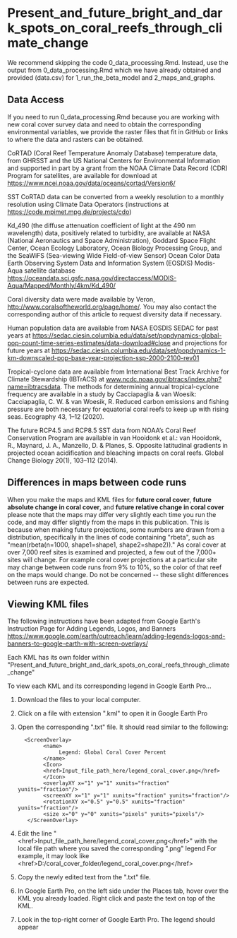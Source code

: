 # Present_and_future_bright_and_dark_spots_on_coral_reefs_through_climate_change

We recommend skipping the code 0_data_processing.Rmd. Instead, use the output from 0_data_processing.Rmd which we have already obtained and provided (data.csv) for 1_run_the_beta_model and 2_maps_and_graphs.

## Data Access

If you need to run 0_data_processing.Rmd because you are working with new coral cover survey data and need to obtain the corresponding environmental variables, we provide the raster files that fit in GitHub or links to where the data and rasters can be obtained. 

CoRTAD (Coral Reef Temperature Anomaly Database) temperature data, from GHRSST and the US National Centers for Environmental Information and supported in part by a grant from the NOAA Climate Data Record (CDR) Program for satellites, are available for download at https://www.ncei.noaa.gov/data/oceans/cortad/Version6/

SST CoRTAD data can be converted from a weekly resolution to a monthly resolution using Climate Data Operators (instructions at https://code.mpimet.mpg.de/projects/cdo) 

Kd_490 (the diffuse attenuation coefficient of light at the 490 nm wavelength) data, positively related to turbidity, are available at NASA (National Aeronautics and Space Administration), Goddard Space Flight Center, Ocean Ecology Laboratory, Ocean Biology Processing Group, and the SeaWiFS (Sea-viewing Wide Field-of-view Sensor) Ocean Color Data Earth Observing System Data and Information System (EOSDIS) Modis-Aqua satellite database https://oceandata.sci.gsfc.nasa.gov/directaccess/MODIS-Aqua/Mapped/Monthly/4km/Kd_490/

Coral diversity data were made available by Veron, http://www.coralsoftheworld.org/page/home/. You may also contact the corresponding author of this article to request diversity data if necessary.

Human population data are available from NASA EOSDIS SEDAC for past years at https://sedac.ciesin.columbia.edu/data/set/popdynamics-global-pop-count-time-series-estimates/data-download#close and projections for future years at https://sedac.ciesin.columbia.edu/data/set/popdynamics-1-km-downscaled-pop-base-year-projection-ssp-2000-2100-rev01

Tropical-cyclone data are available from International Best Track Archive for Climate Stewardship (IBTrACS) at www.ncdc.noaa.gov/ibtracs/index.php?name=ibtracsdata. The methods for determining annual tropical-cyclone frequency are available in a study by Cacciapaglia & van Woesik: Cacciapaglia, C. W. & van Woesik, R. Reduced carbon emissions and fishing pressure are both necessary for equatorial coral reefs to keep up with rising seas. Ecography 43, 1–12 (2020).

The future RCP4.5 and RCP8.5 SST data from NOAA’s Coral Reef Conservation Program are available in van Hooidonk et al.:	van Hooidonk, R., Maynard, J. A., Manzello, D. & Planes, S. Opposite latitudinal gradients in projected ocean acidification and bleaching impacts on coral reefs. Global Change Biology 20(1), 103–112 (2014).


## Differences in maps between code runs

When you make the maps and KML files for **future coral cover**, **future absolute change in coral cover**, and **future relative change in coral cover** please note that the maps may differ very slightly each time you run the code, and may differ slightly from the maps in this publication. This is because when making future projections, some numbers are drawn from a distribution, specifically in the lines of code containing "rbeta", such as "mean(rbeta(n=1000, shape1=shape1, shape2=shape2))." As coral cover at over 7,000 reef sites is examined and projected, a few out of the 7,000+ sites will change. For example coral cover projections at a particular site may change between code runs from 9% to 10%, so the color of that reef on the maps would change. Do not be concerned -- these slight differences between runs are expected.



## Viewing KML files

The following instructions have been adapted from Google Earth's Instruction Page for Adding Legends, Logos, and Banners
https://www.google.com/earth/outreach/learn/adding-legends-logos-and-banners-to-google-earth-with-screen-overlays/

Each KML has its own folder within "Present_and_future_bright_and_dark_spots_on_coral_reefs_through_climate_change"

To view each KML and its corresponding legend in Google Earth Pro...
1) Download the files to your local computer.
2) Click on a file with extension ".kml" to open it in Google Earth Pro
3) Open the corresponding ".txt" file. It should read similar to the following:
     
         <ScreenOverlay>
               <name>
                    Legend: Global Coral Cover Percent
               </name>
               <Icon>
               <href>Input_file_path_here/legend_coral_cover.png</href>
               </Icon>
               <overlayXY x="1" y="1" xunits="fraction" yunits="fraction"/>
               <screenXY x="1" y="1" xunits="fraction" yunits="fraction"/>
               <rotationXY x="0.5" y="0.5" xunits="fraction" yunits="fraction"/>
               <size x="0" y="0" xunits="pixels" yunits="pixels"/>
          </ScreenOverlay>
5) Edit the line "\<href\>Input_file_path_here/legend_coral_cover.png\</href\>" with the local file path where you saved the corresponding ".png" legend
For example, it may look like  \<href\>D:/coral_cover_folder/legend_coral_cover.png\</href\>
5) Copy the newly edited text from the ".txt" file.
6) In Google Earth Pro, on the left side under the Places tab, hover over the KML you already loaded. Right click and paste the text on top of the KML.
7) Look in the top-right corner of Google Earth Pro. The legend should appear
